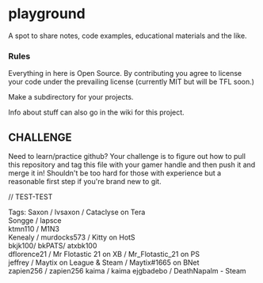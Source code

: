 # playground
 A spot to share notes, code examples, educational materials and the like.


### Rules

Everything in here is Open Source.  By contributing you agree to license your code under the prevailing license (currently MIT but will be TFL soon.)

Make a subdirectory for your projects.

Info about stuff can also go in the wiki for this project. 


## CHALLENGE

Need to learn/practice github?   Your challenge is to figure out how to 
pull this repository and tag this file with your gamer handle and then push
it and merge it in!  Shouldn't be too hard for those with experience but a
reasonable first step if you're brand new to git.

// TEST-TEST

Tags: 
Saxon / lvsaxon / Cataclyse on Tera  
Songge / lapsce  
ktmn110 / M1N3  
Kenealy / murdocks573 / Kitty on HotS  
bkjk100/ bkPATS/ atxbk100  
dflorence21 / Mr Flotastic 21 on XB / Mr_Flotastic_21 on PS  
jeffrey / Maytix on League & Steam / Maytix#1665 on BNet  
zapien256 / zapien256
kaima / kaima
ejgbadebo / DeathNapalm - Steam